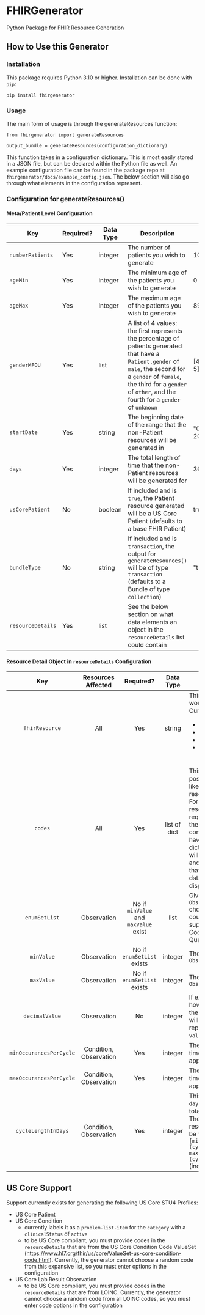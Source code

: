 # FHIRGenerator

Python Package for FHIR Resource Generation

## How to Use this Generator

### Installation

This package requires Python 3.10 or higher. Installation can be done with `pip`:

```
pip install fhirgenerator
```

### Usage

The main form of usage is through the generateResources function:

```
from fhirgenerator import generateResources

output_bundle = generateResources(configuration_dictionary)
```

This function takes in a configuration dictionary. This is most easily stored in a JSON file, but can be declared within the Python file as well. An example configuration file can be found in the package repo at `fhirgenerator/docs/example_config.json`. The below section will also go through what elements in the configuration represent.

### Configuration for generateResources()

#### Meta/Patient Level Configuration

| Key               | Required? | Data Type | Description                                                                                                                                                                                                                                   | Example        |
|-------------------|-----------|-----------|-----------------------------------------------------------------------------------------------------------------------------------------------------------------------------------------------------------------------------------------------|-----------------
| `numberPatients`  | Yes       | integer   | The number of patients you wish to generate                                                                                                                                                                                                   | 10             |
| `ageMin`          | Yes       | integer   | The minimum age of the patients you wish to generate                                                                                                                                                                                          | 0              |
| `ageMax`          | Yes       | integer   | The maximum age of the patients you wish to generate                                                                                                                                                                                          | 89             |
| `genderMFOU`      | Yes       | list      | A list of 4 values: the first represents the percentage of patients generated that have a `Patient.gender` of `male`,  the second for a `gender` of `female`, the third for a `gender` of `other`, and the fourth for a `gender` of `unknown` | [47, 47, 1, 5] |
| `startDate`       | Yes       | string    | The beginning date of the range that the non-Patient resources will be generated in                                                                                                                                                           | "01-01-2022"   |
| `days`            | Yes       | integer   | The total length of time that the non-Patient resources will be generated for                                                                                                                                                                 | 365            |
| `usCorePatient`   | No        | boolean   | If included and is `true`, the Patient resource generated will be a US Core Patient (defaults to a base FHIR Patient)                                                                                                                         | true           |
| `bundleType`      | No        | string    | If included and is `transaction`, the output for `generateResources()` will be of type `transaction` (defaults to a Bundle of type `collection`)                                                                                              | "transaction"  |
| `resourceDetails` | Yes       | list      | See the below section on what data elements an object in the `resourceDetails` list could contain                                                                                                                                             |                |


#### Resource Detail Object in `resourceDetails` Configuration

| Key                     | Resources Affected     | Required?                             | Data Type    | Description                                                                                                                                                                                                                                                                                                                                                                                             | Example                                                                 |
|:-----------------------:|:----------------------:|:-------------------------------------:|:------------:|---------------------------------------------------------------------------------------------------------------------------------------------------------------------------------------------------------------------------------------------------------------------------------------------------------------------------------------------------------------------------------------------------------|-------------------------------------------------------------------------|
| `fhirResource`          | All                    | Yes                                   | string       | This describes what you would like to generate. Currently supports: <ul><li>Condition</li><li>Observation</li><li>US Core Condition</li><li>US Core Lab Result Observation</li>                                                                                                                                                                                                                         | "Observation"                                                           |
| `codes`                 | All                    | Yes                                   | list of dict | This describes what possible codes you would like to populate the resources `code` element. For currently supported resource types, this is required (but may not be in the future when  considering profiles that have a fixed `code`). The dictionaries in this object will have two keys: `system` and `code` (the same format that a FHIR Coding datatype would have, with display being optional). | [{<br />    "system": "http://loinc.org",<br />    "code": "12345-6}]   |
| `enumSetList`           | Observation            | No if `minValue` and `maxValue` exist | list         | Gives a list of possible `Observation.value[x]` choices that resources could have. Currently supported types include: CodeableConcept, Quantity, strings                                                                                                                                                                                                                                                | ["1:8", "1:16", "1:32", 1:64"]                                          |
| `minValue`              | Observation            | No if `enumSetList` exists            | integer      | The minimum value for `Observation.value[x]`                                                                                                                                                                                                                                                                                                                                                            | 1                                                                       |
| `maxValue`              | Observation            | No if `enumSetList` exists            | integer      | The minimum value for `Observation.value[x]`                                                                                                                                                                                                                                                                                                                                                            | 7                                                                       |
| `decimalValue`          | Observation            | No                                    | integer      | If exists, will determine how many decimal places the `Observation.value[x]` will contain (will be represented as `valueQuantity`)                                                                                                                                                                                                                                                                      | 1                                                                       |
| `minOccurancesPerCycle` | Condition, Observation | Yes                                   | integer      | The minimum number of times this resource will appear in one cycle                                                                                                                                                                                                                                                                                                                                      | 2                                                                       |
| `maxOccurancesPerCycle` | Condition, Observation | Yes                                   | integer      | The maximum number of times this resource will appear in one cycle                                                                                                                                                                                                                                                                                                                                      | 3                                                                       |
| `cycleLengthInDays`     | Condition, Observation | Yes                                   | integer      | This value divided by the `days` value will give you the total number of cycles. The total number of resources could therefore be within `[minOccurancesPerCycle * (cycleLengthInDays/days), maxOccurancesPerCycle * (cycleLengthInDays/days)]` (inclusive)                                                                                                                                             | 365                                                                     |


## US Core Support

Support currently exists for generating the following US Core STU4 Profiles:

* US Core Patient
* US Core Condition
    * currently labels it as a `problem-list-item` for the `category` with a `clinicalStatus` of `active`
    * to be US Core compliant, you must provide codes in the `resourceDetails` that are from the US Core Condition Code ValueSet (https://www.hl7.org/fhir/us/core/ValueSet-us-core-condition-code.html). Currently, the generator cannot choose a random code from this expansive list, so you must enter options in the configuration
* US Core Lab Result Observation
    * to be US Core compliant, you must provide codes in the `resourceDetails` that are from LOINC. Currently, the generator cannot choose a random code from all LOINC codes, so you must enter code options in the configuration